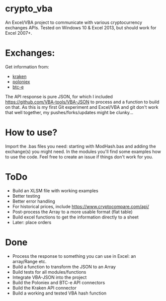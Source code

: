 # crypto_vba
An Excel/VBA project to communicate with various cryptocurrency exchanges APIs. Tested on Windows 10 & Excel 2013, but should work for Excel 2007+.

# Exchanges:
Get information from:
- [kraken](https://www.kraken.com/)
- [poloniex](https://www.poloniex.com/) 
- [btc-e](https://www.btc-e.com/) 

The API response is pure JSON, for which I included https://github.com/VBA-tools/VBA-JSON to process and a function to build on that.
As this is my first Git experiment and Excel/VBA and git don't work that well together, my pushes/forks/updates might be clunky...

# How to use?
Import the .bas files you need: starting with ModHash.bas and adding the exchange(s) you might need. In the modules you'll find some examples how to use the code. Feel free to create an issue if things don't work for you.

# ToDo
- Build an XLSM file with working examples
- Better testing
- Better error handling
- For historical prices, include https://www.cryptocompare.com/api/
- Post-process the Array to a more usable format (flat table)
- Build excel functions to get the information directly to a sheet
- Later: place orders

# Done
- Process the response to something you can use in Excel: an array/Range etc.
- Build a function to transform the JSON to an Array
- Build tests for all modules/functions
- Integrate VBA-JSON into the project
- Build the Poloniex and BTC-e API connectors
- Build the Kraken API connector
- Build a working and tested VBA hash function